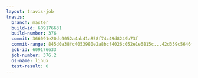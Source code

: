 ```yaml
---
layout: travis-job
travis:
  branch: master
  build-id: 609176631
  build-number: 376
  commit: 366091e20dc9052a4ab41a858f74c49d8249b73f
  commit-range: 845d0a38fc4053980e2a8bcf4026c052e1e6815c...42d359c5646f11262f5f513f93b085acb7295dfc
  job-id: 609176633
  job-number: 376.2
  os-name: linux
  test-result: 0
---
```

